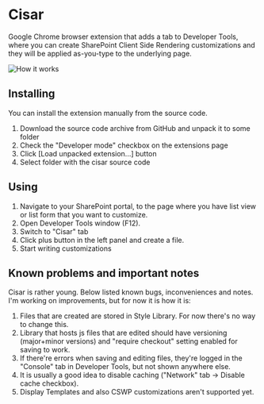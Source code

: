 Cisar
=====

Google Chrome browser extension that adds a tab to Developer Tools, where you can create SharePoint Client Side Rendering customizations and they will be applied as-you-type to the underlying page.

![How it works](https://raw.github.com/andrei-markeev/cisar/master/cisar.gif)

Installing
----------
You can install the extension manually from the source code.

 1. Download the source code archive from GitHub and unpack it to some folder
 2. Check the "Developer mode" checkbox on the extensions page
 3. Click [Load unpacked extension...] button
 4. Select folder with the cisar source code

Using
-----
 1. Navigate to your SharePoint portal, to the page where you have list view or list form that you want to customize.
 2. Open Developer Tools window (F12).
 3. Switch to "Cisar" tab
 4. Click plus button in the left panel and create a file.
 5. Start writing customizations

Known problems and important notes
----------------------------------
Cisar is rather young. Below listed known bugs, inconveniences and notes. I'm working on improvements, but for now it is how it is:

  1. Files that are created are stored in Style Library. For now there's no way to change this.
  2. Library that hosts js files that are edited should have versioning (major+minor versions) and "require checkout" setting enabled for saving to work.
  3. If there're errors when saving and editing files, they're logged in the "Console" tab in Developer Tools, but not shown anywhere else.
  4. It is usually a good idea to disable caching ("Network" tab -> Disable cache checkbox).
  5. Display Templates and also CSWP customizations aren't supported yet.
